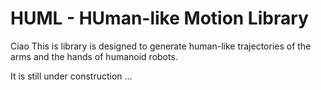# HUML - HUman-like Motion Library
Ciao This is library is designed to generate human-like trajectories of the arms and the hands of humanoid robots.

It is still under construction ... 
